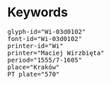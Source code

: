 # Keywords
<pre>
glyph-id="Wi-03d0102"
font-id="Wi-03d0102"
printer-id="Wi"
printer="Maciej Wirzbięta"
period="1555/7-1605"
place="Kraków"
PT plate="570"
</pre>
